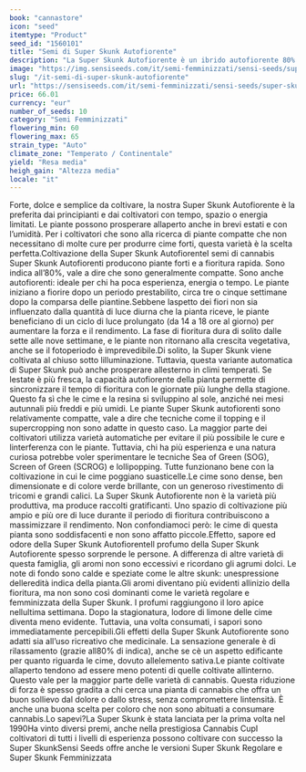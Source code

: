 ```yaml
---
book: "cannastore"
icon: "seed"
itemtype: "Product"
seed_id: "1560101"
title: "Semi di Super Skunk Autofiorente"
description: "La Super Skunk Autofiorente è un ibrido autofiorente 80% indica. Può essere coltivata all'interno o all'esterno ed è ideale per i coltivatori meno esperti."
image: "https://img.sensiseeds.com/it/semi-femminizzati/sensi-seeds/super-skunk-automatic-image.png"
slug: "/it-semi-di-super-skunk-autofiorente"
url: "https://sensiseeds.com/it/semi-femminizzati/sensi-seeds/super-skunk-automatic?a_aid=cannastore"
price: 66.01
currency: "eur"
number_of_seeds: 10
category: "Semi Femminizzati"
flowering_min: 60
flowering_max: 65
strain_type: "Auto"
climate_zone: "Temperato / Continentale"
yield: "Resa media"
heigh_gain: "Altezza media"
locale: "it"
---
```

Forte, dolce e semplice da coltivare, la nostra Super Skunk Autofiorente è la preferita dai principianti e dai coltivatori con tempo, spazio o energia limitati. Le piante possono prosperare allaperto anche in brevi estati e con l’umidità. Per i coltivatori che sono alla ricerca di piante compatte che non necessitano di molte cure per produrre cime forti, questa varietà è la scelta perfetta.Coltivazione della Super Skunk AutofiorenteI semi di cannabis Super Skunk Autofiorenti producono piante forti e a fioritura rapida. Sono indica all’80%, vale a dire che sono generalmente compatte. Sono anche autofiorenti: ideale per chi ha poca esperienza, energia o tempo. Le piante iniziano a fiorire dopo un periodo prestabilito, circa tre o cinque settimane dopo la comparsa delle piantine.Sebbene laspetto dei fiori non sia influenzato dalla quantità di luce diurna che la pianta riceve, le piante beneficiano di un ciclo di luce prolungato (da 14 a 18 ore al giorno) per aumentare la forza e il rendimento. La fase di fioritura dura di solito dalle sette alle nove settimane, e le piante non ritornano alla crescita vegetativa, anche se il fotoperiodo è imprevedibile.Di solito, la Super Skunk viene coltivata al chiuso sotto lilluminazione. Tuttavia, questa variante automatica di Super Skunk può anche prosperare allesterno in climi temperati. Se lestate è più fresca, la capacità autofiorente della pianta permette di sincronizzare il tempo di fioritura con le giornate più lunghe della stagione. Questo fa sì che le cime e la resina si sviluppino al sole, anziché nei mesi autunnali più freddi e più umidi. Le piante Super Skunk autofiorenti sono relativamente compatte, vale a dire che tecniche come il topping e il supercropping non sono adatte in questo caso. La maggior parte dei coltivatori utilizza varietà automatiche per evitare il più possibile le cure e linterferenza con le piante. Tuttavia, chi ha più esperienza e una natura curiosa potrebbe voler sperimentare le tecniche Sea of Green (SOG), Screen of Green (SCROG) e lollipopping. Tutte funzionano bene con la coltivazione in cui le cime poggiano suasticelle.Le cime sono dense, ben dimensionate e di colore verde brillante, con un generoso rivestimento di tricomi e grandi calici. La Super Skunk Autofiorente non è la varietà più produttiva, ma produce raccolti gratificanti. Uno spazio di coltivazione più ampio e più ore di luce durante il periodo di fioritura contribuiscono a massimizzare il rendimento. Non confondiamoci però: le cime di questa pianta sono soddisfacenti e non sono affatto piccole.Effetto, sapore ed odore della Super Skunk AutofiorenteIl profumo della Super Skunk Autofiorente spesso sorprende le persone. A differenza di altre varietà di questa famiglia, gli aromi non sono eccessivi e ricordano gli agrumi dolci. Le note di fondo sono calde e speziate come le altre skunk: unespressione delleredità indica della pianta.Gli aromi diventano più evidenti allinizio della fioritura, ma non sono così dominanti come le varietà regolare e femminizzata della Super Skunk. I profumi raggiungono il loro apice nellultima settimana. Dopo la stagionatura, lodore di limone delle cime diventa meno evidente. Tuttavia, una volta consumati, i sapori sono immediatamente percepibili.Gli effetti della Super Skunk Autofiorente sono adatti sia all’uso ricreativo che medicinale. La sensazione generale è di rilassamento (grazie all80% di indica), anche se cè un aspetto edificante per quanto riguarda le cime, dovuto allelemento sativa.Le piante coltivate allaperto tendono ad essere meno potenti di quelle coltivate allinterno. Questo vale per la maggior parte delle varietà di cannabis. Questa riduzione di forza è spesso gradita a chi cerca una pianta di cannabis che offra un buon sollievo dal dolore o dallo stress, senza compromettere lintensità. È anche una buona scelta per coloro che non sono abituati a consumare cannabis.Lo sapevi?La Super Skunk è stata lanciata per la prima volta nel 1990Ha vinto diversi premi, anche nella prestigiosa Cannabis CupI coltivatori di tutti i livelli di esperienza possono coltivare con successo la Super SkunkSensi Seeds offre anche le versioni Super Skunk Regolare e Super Skunk Femminizzata
